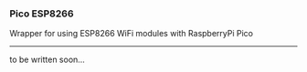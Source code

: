 ### Pico ESP8266

Wrapper for using ESP8266 WiFi modules with RaspberryPi Pico

---

to be written soon...
